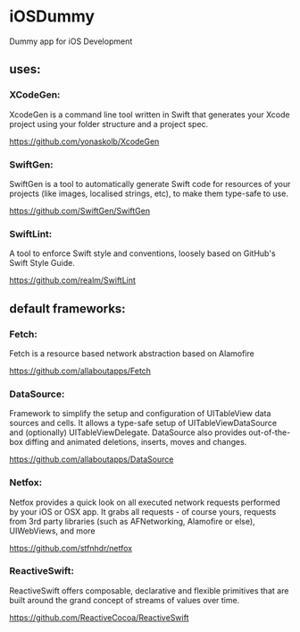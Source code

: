 # iOSDummy

Dummy app for iOS Development

## uses:

### XCodeGen:
XcodeGen is a command line tool written in Swift that generates your Xcode project using your folder structure and a project spec.

https://github.com/yonaskolb/XcodeGen

### SwiftGen:
SwiftGen is a tool to automatically generate Swift code for resources of your projects (like images, localised strings, etc), to make them type-safe to use.

https://github.com/SwiftGen/SwiftGen

### SwiftLint:
A tool to enforce Swift style and conventions, loosely based on GitHub's Swift Style Guide.

https://github.com/realm/SwiftLint

## default frameworks:

### Fetch:
Fetch is a resource based network abstraction based on Alamofire

https://github.com/allaboutapps/Fetch

### DataSource: 
Framework to simplify the setup and configuration of UITableView data sources and cells. It allows a type-safe setup of UITableViewDataSource and (optionally) UITableViewDelegate. DataSource also provides out-of-the-box diffing and animated deletions, inserts, moves and changes.

https://github.com/allaboutapps/DataSource

### Netfox:
Netfox provides a quick look on all executed network requests performed by your iOS or OSX app. It grabs all requests - of course yours, requests from 3rd party libraries (such as AFNetworking, Alamofire or else), UIWebViews, and more

https://github.com/stfnhdr/netfox

### ReactiveSwift:
ReactiveSwift offers composable, declarative and flexible primitives that are built around the grand concept of streams of values over time.

https://github.com/ReactiveCocoa/ReactiveSwift
